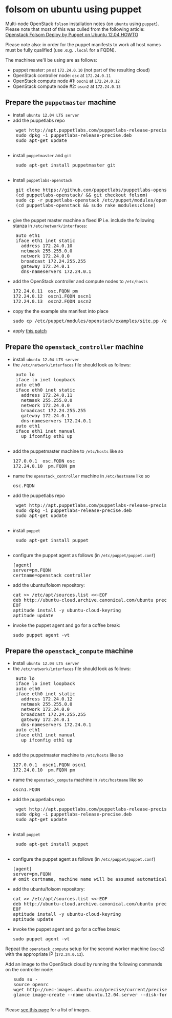 # folsom on ubuntu using puppet

Multi-node OpenStack `folsom` installation notes (on `ubuntu` using `puppet`).
Please note that most of this was culled from the following article:
 [Openstack Folsom Deploy by Puppet on Ubuntu 12.04 HOWTO](http://edin.no-ip.com/blog/hswong3i/openstack-folsom-deploy-puppet-ubuntu-12-04-howto)

Please note also: in order for the puppet manifests to work all host names must be fully qualified (use .e.g. `.local` for a FQDN).

The machines we'll be using are as follows:

 - puppet master: `pm` at `172.24.0.10` (not part of the resulting cloud)
 - OpenStack controller node: `osc` at `172.24.0.11`
 - OpenStack compute node #1: `oscn1` at `172.24.0.12`
 - OpenStack compute node #2: `oscn2` at `172.24.0.13`

## Prepare the `puppetmaster` machine

 - install `ubuntu 12.04 LTS server`
 - add the puppetlabs repo
    <pre>
    wget http://apt.puppetlabs.com/puppetlabs-release-precise.deb
    sudo dpkg -i puppetlabs-release-precise.deb
    sudo apt-get update
    </pre>
 - install `puppetmaster` and `git`
    <pre>
    sudo apt-get install puppetmaster git
    </pre>
 - install `puppetlabs-openstack`
    <pre>
    git clone https://github.com/puppetlabs/puppetlabs-openstack
    (cd puppetlabs-openstack/ && git checkout folsom)
    sudo cp -r puppetlabs-openstack /etc/puppet/modules/openstack
    (cd puppetlabs-openstack && sudo rake modules:clone)
    </pre>
 - give the puppet master machine a fixed IP i.e. include the following
   stanza in `/etc/network/interfaces`:
   <pre>
    auto eth1
    iface eth1 inet static
      address 172.24.0.10
      netmask 255.255.0.0
      network 172.24.0.0
      broadcast 172.24.255.255
      gateway 172.24.0.1
      dns-nameservers 172.24.0.1
   </pre>
 - add the OpenStack controller and compute nodes to `/etc/hosts`
   <pre>
   172.24.0.11  osc.FQDN pm 
   172.24.0.12  oscn1.FQDN oscn1
   172.24.0.13  oscn2.FQDN oscn2
   </pre>
 - copy the the example site manifest into place
   <pre>
   sudo cp /etc/puppet/modules/openstack/examples/site.pp /etc/puppet/manifests/
   </pre>
 - apply [this patch](http://pastebin.ubuntu.com/1478229/)


## Prepare the `openstack_controller` machine
 - install `ubuntu 12.04 LTS server`
 - the `/etc/network/interfaces` file should look as follows:
    <pre>
    auto lo
    iface lo inet loopback
    auto eth0
    iface eth0 inet static
      address 172.24.0.11
      netmask 255.255.0.0
      network 172.24.0.0
      broadcast 172.24.255.255
      gateway 172.24.0.1
      dns-nameservers 172.24.0.1
    auto eth1
    iface eth1 inet manual
      up ifconfig eth1 up
    </pre>
 - add the puppetmaster machine to `/etc/hosts` like so
   <pre>
   127.0.0.1  osc.FQDN osc
   172.24.0.10  pm.FQDN pm 
   </pre>
 - name the `openstack_controller` machine in `/etc/hostname` like so
   <pre>
   osc.FQDN
   </pre>
 - add the puppetlabs repo
    <pre>
    wget http://apt.puppetlabs.com/puppetlabs-release-precise.deb
    sudo dpkg -i puppetlabs-release-precise.deb
    sudo apt-get update
    </pre>
 - install `puppet`
    <pre>
    sudo apt-get install puppet
    </pre>
 - configure the puppet agent as follows (in `/etc/puppet/puppet.conf`)
   <pre>
   [agent] 
   server=pm.FQDN
   certname=openstack_controller 
   </pre>
 - add the ubuntu/folsom repository:
   <pre>
   cat >> /etc/apt/sources.list <<-EOF
   deb http://ubuntu-cloud.archive.canonical.com/ubuntu precise-updates/folsom main
   EOF
   aptitude install -y ubuntu-cloud-keyring
   aptitude update
   </pre>
 - invoke the puppet agent and go for a coffee break:
   <pre>
   sudo puppet agent -vt
   </pre>

## Prepare the `openstack_compute` machine
 - install `ubuntu 12.04 LTS server`
 - the `/etc/network/interfaces` file should look as follows:
    <pre>
    auto lo
    iface lo inet loopback
    auto eth0
    iface eth0 inet static
      address 172.24.0.12
      netmask 255.255.0.0
      network 172.24.0.0
      broadcast 172.24.255.255
      gateway 172.24.0.1
      dns-nameservers 172.24.0.1
    auto eth1
    iface eth1 inet manual
      up ifconfig eth1 up
    </pre>
 - add the puppetmaster machine to `/etc/hosts` like so
   <pre>
   127.0.0.1  oscn1.FQDN oscn1
   172.24.0.10  pm.FQDN pm 
   </pre>
 - name the `openstack_compute` machine in `/etc/hostname` like so
   <pre>
   oscn1.FQDN
   </pre>
 - add the puppetlabs repo
    <pre>
    wget http://apt.puppetlabs.com/puppetlabs-release-precise.deb
    sudo dpkg -i puppetlabs-release-precise.deb
    sudo apt-get update
    </pre>
 - install `puppet`
    <pre>
    sudo apt-get install puppet
    </pre>
 - configure the puppet agent as follows (in `/etc/puppet/puppet.conf`)
   <pre>
   [agent] 
   server=pm.FQDN
   # omit certname, machine name will be assumed automatically
   </pre>
 - add the ubuntu/folsom repository:
   <pre>
   cat >> /etc/apt/sources.list <<-EOF
   deb http://ubuntu-cloud.archive.canonical.com/ubuntu precise-updates/folsom main
   EOF
   aptitude install -y ubuntu-cloud-keyring
   aptitude update
   </pre>
 - invoke the puppet agent and go for a coffee break:
   <pre>
   sudo puppet agent -vt
   </pre>


Repeat the `openstack_compute` setup for the second worker machine (`oscn2`) with the appropriate IP (`172.24.0.13`).

Add an image to the OpenStack cloud by running the following commands on the controller node:
   <pre>
   sudo su -
   source openrc
   wget http://uec-images.ubuntu.com/precise/current/precise-server-cloudimg-amd64-disk1.img
   glance image-create --name ubuntu.12.04.server --disk-format=qcow2 --container-format=bare --file precise-server-cloudimg-amd64-disk1.img
   </pre>

Please [see this page](http://docs.openstack.org/essex/openstack-compute/admin/content/starting-images.html) for a list of images.
